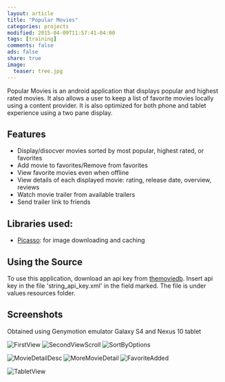 ```yaml
---
layout: article
title: "Popular Movies"
categories: projects
modified: 2015-04-09T11:57:41-04:00
tags: [training]
comments: false
ads: false
share: true
image:
  teaser: tree.jpg
---
```


Popular Movies is an android application that displays popular and highest rated movies. It also allows a
user to keep a list of favorite movies locally using a content provider. It is also optimized for both 
phone and tablet experience using a two pane display.

Features
------------------
+ Display/disocver movies sorted by most popular, highest rated, or favorites
+ Add movie to favorites/Remove from favorites
+ View favorite movies even when offline
+ View details of each displayed movie: rating, release date, overview, reviews
+ Watch movie trailer from available trailers
+ Send trailer link to friends 

Libraries used:
---------------------
+ [Picasso](http://square.github.io/picasso/): for image downloading and caching 

Using the Source
------------------
To use this application, download an api key from [themoviedb](https://www.themoviedb.org/documentation/api).
Insert api key in the file 'string_api_key.xml' in the field marked. 
The file is under values resources folder. 

Screenshots
-------------------
Obtained using Genymotion emulator Galaxy S4 and Nexus 10 tablet

![FirstView](/images/popularmovies/MovieGridView.PNG)
![SecondViewScroll](/images/popularmovies/ScrollMovieGridView.PNG)
![SortByOptions](/images/popularmovies/SortByOptions.PNG)

![MovieDetailDesc](/images/popularmovies/MovieDetailDesc.PNG)
![MoreMovieDetail](/images/popularmovies/ViewMovieDetails.PNG)
![FavoriteAdded](/images/popularmovies/AddToFavorites.PNG)

![TabletView](/images/popularmovies/TabletView.PNG)
